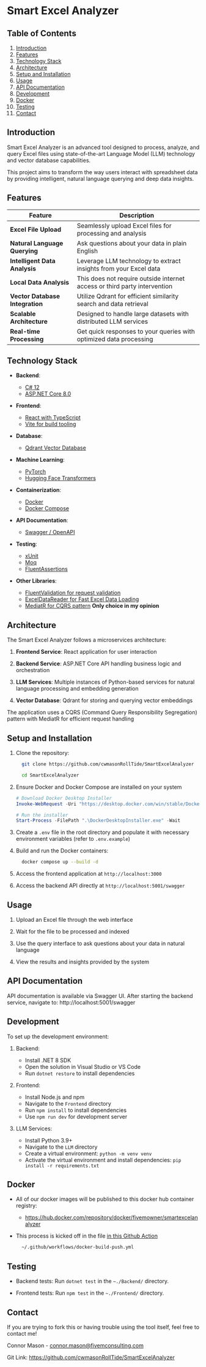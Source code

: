 # Smart Excel Analyzer

## Table of Contents
1. [Introduction](#introduction)
2. [Features](#features)
3. [Technology Stack](#technology-stack)
4. [Architecture](#architecture)
5. [Setup and Installation](#setup-and-installation)
6. [Usage](#usage)
7. [API Documentation](#api-documentation)
8. [Development](#development)
9. [Docker](#docker)
10. [Testing](#testing)
11. [Contact](#contact)

## Introduction

Smart Excel Analyzer is an advanced tool designed to process, analyze, and query Excel files using state-of-the-art Language Model (LLM) technology and vector database capabilities.

This project aims to transform the way users interact with spreadsheet data by providing intelligent, natural language querying and deep data insights.

## Features

| Feature                           | Description                                                                |
|-----------------------------------|----------------------------------------------------------------------------|
| **Excel File Upload**             | Seamlessly upload Excel files for processing and analysis                  |
| **Natural Language Querying**     | Ask questions about your data in plain English                             |
| **Intelligent Data Analysis**     | Leverage LLM technology to extract insights from your Excel data           |
| **Local Data Analysis**           | This does not require outside internet access or third party intervention  |
| **Vector Database Integration**   | Utilize Qdrant for efficient similarity search and data retrieval          |
| **Scalable Architecture**         | Designed to handle large datasets with distributed LLM services            |
| **Real-time Processing**          | Get quick responses to your queries with optimized data processing         |

## Technology Stack

- **Backend**: 
  - [C# 12](https://learn.microsoft.com/en-us/dotnet/csharp/whats-new/csharp-12)
  - [ASP.NET Core 8.0](https://dotnet.microsoft.com/en-us/download/dotnet/8.0)
- **Frontend**: 
  - [React with TypeScript](https://react.dev/learn/typescript)
  - [Vite for build tooling](https://vite.dev/)
- **Database**: 
  - [Qdrant Vector Database](https://try.qdrant.tech/high-performance-vector-search?utm_source=google&utm_medium=cpc&utm_campaign=21518712216&utm_content=163351119817&utm_term=qdrant%20vector%20database&hsa_acc=6907203950&hsa_cam=21518712216&hsa_grp=163351119817&hsa_ad=707722911577&hsa_src=g&hsa_tgt=kwd-2240456171437&hsa_kw=qdrant%20vector%20database&hsa_mt=e&hsa_net=adwords&hsa_ver=3&gad_source=1&gclid=CjwKCAjw1NK4BhAwEiwAVUHPUDZxy5-yERXvEGdq-Q58x1xzDrpdB3rj1norGq_P6JDlU9vI3yXnyhoCTIoQAvD_BwE)
- **Machine Learning**:
  - [PyTorch](https://pytorch.org/)
  - [Hugging Face Transformers](https://huggingface.co/docs/transformers/en/index)
- **Containerization**: 
  - [Docker](https://app.docker.com/)
  - [Docker Compose](https://docs.docker.com/compose/)
- **API Documentation**: 
  - [Swagger / OpenAPI](https://swagger.io/docs/)
- **Testing**: 
  - [xUnit](https://xunit.net/)
  - [Moq](https://github.com/devlooped/moq)
  - [FluentAssertions](https://github.com/fluentassertions/fluentassertions)

- **Other Libraries**:
  - [FluentValidation for request validation](https://github.com/FluentValidation/FluentValidation)
  - [ExcelDataReader for Fast Excel Data Loading](https://github.com/ExcelDataReader/ExcelDataReader)
  - [MediatR for CQRS pattern](https://github.com/jbogard/MediatR) **Only choice in my opinion**

## Architecture

The Smart Excel Analyzer follows a microservices architecture:

1. **Frontend Service**: React application for user interaction

2. **Backend Service**: ASP.NET Core API handling business logic and orchestration

3. **LLM Services**: Multiple instances of Python-based services for natural language processing and embedding generation

4. **Vector Database**: Qdrant for storing and querying vector embeddings

The application uses a CQRS (Command Query Responsibility Segregation) pattern with MediatR for efficient request handling

## Setup and Installation

1. Clone the repository:
      
    ```bash
      git clone https://github.com/cwmasonRollTide/SmartExcelAnalyzer
    ```
     
    ```bash
      cd SmartExcelAnalyzer
    ```

2. Ensure Docker and Docker Compose are installed on your system
    ```powershell
    # Download Docker Desktop Installer
    Invoke-WebRequest -Uri "https://desktop.docker.com/win/stable/Docker%20Desktop%20Installer.exe" -OutFile "DockerDesktopInstaller.exe"

    # Run the installer
    Start-Process -FilePath ".\DockerDesktopInstaller.exe" -Wait
    ```

3. Create a `.env` file in the root directory and populate it with necessary environment variables (refer to `.env.example`)

4. Build and run the Docker containers:
    ```bash
      docker compose up --build -d
    ```

5. Access the frontend application at `http://localhost:3000`

6. Access the backend API directly at `http://localhost:5001/swagger`

## Usage

1. Upload an Excel file through the web interface

2. Wait for the file to be processed and indexed

3. Use the query interface to ask questions about your data in natural language

4. View the results and insights provided by the system

## API Documentation

API documentation is available via Swagger UI. After starting the backend service, navigate to:
http://localhost:5001/swagger

## Development

To set up the development environment:

1. Backend:
   - Install .NET 8 SDK
   - Open the solution in Visual Studio or VS Code
   - Run `dotnet restore` to install dependencies

2. Frontend:
   - Install Node.js and npm
   - Navigate to the `Frontend` directory
   - Run `npm install` to install dependencies
   - Use `npm run dev` for development server

3. LLM Services:
   - Install Python 3.9+
   - Navigate to the `LLM` directory
   - Create a virtual environment: `python -m venv venv`
   - Activate the virtual environment and install dependencies: `pip install -r requirements.txt`

## Docker

- All of our docker images will be published to this docker hub container registry:
    * https://hub.docker.com/repository/docker/fivemowner/smartexcelanalyzer

- This process is kicked off in the file [in this Github Action](.github/workflows/docker-build-push.yml)
  ```bash
    ~/.github/workflows/docker-build-push.yml
  ```
  
## Testing

- Backend tests: Run `dotnet test` in the ```~./Backend/``` directory.

- Frontend tests: Run `npm test` in the ```~./Frontend/``` directory.

## Contact

If you are trying to fork this or having trouble using the tool itself, feel free to contact me!

Connor Mason - connor.mason@fivemconsulting.com

Git Link: https://github.com/cwmasonRollTide/SmartExcelAnalyzer
